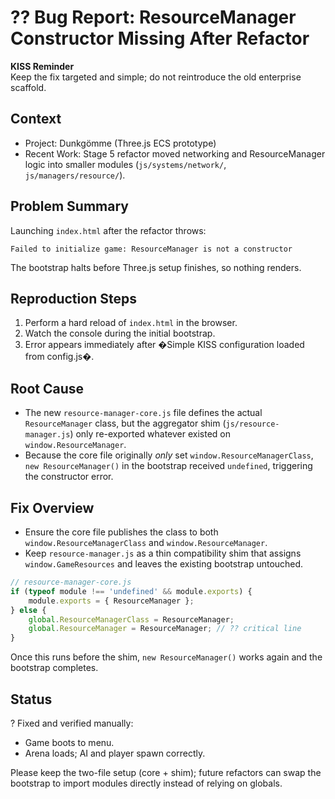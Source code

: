 # ?? Bug Report: ResourceManager Constructor Missing After Refactor

**KISS Reminder**  
Keep the fix targeted and simple; do not reintroduce the old enterprise scaffold.

## Context
- Project: Dunkgömme (Three.js ECS prototype)
- Recent Work: Stage 5 refactor moved networking and ResourceManager logic into smaller modules (`js/systems/network/`, `js/managers/resource/`).

## Problem Summary
Launching `index.html` after the refactor throws:
```
Failed to initialize game: ResourceManager is not a constructor
```
The bootstrap halts before Three.js setup finishes, so nothing renders.

## Reproduction Steps
1. Perform a hard reload of `index.html` in the browser.
2. Watch the console during the initial bootstrap.
3. Error appears immediately after �Simple KISS configuration loaded from config.js�.

## Root Cause
- The new `resource-manager-core.js` file defines the actual `ResourceManager` class, but the aggregator shim (`js/resource-manager.js`) only re-exported whatever existed on `window.ResourceManager`.
- Because the core file originally *only* set `window.ResourceManagerClass`, `new ResourceManager()` in the bootstrap received `undefined`, triggering the constructor error.

## Fix Overview
- Ensure the core file publishes the class to both `window.ResourceManagerClass` and `window.ResourceManager`.
- Keep `resource-manager.js` as a thin compatibility shim that assigns `window.GameResources` and leaves the existing bootstrap untouched.

```js
// resource-manager-core.js
if (typeof module !== 'undefined' && module.exports) {
    module.exports = { ResourceManager };
} else {
    global.ResourceManagerClass = ResourceManager;
    global.ResourceManager = ResourceManager; // ?? critical line
}
```

Once this runs before the shim, `new ResourceManager()` works again and the bootstrap completes.

## Status
? Fixed and verified manually:
- Game boots to menu.
- Arena loads; AI and player spawn correctly.

Please keep the two-file setup (core + shim); future refactors can swap the bootstrap to import modules directly instead of relying on globals.